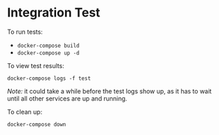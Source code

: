 # Integration Test

To run tests:

* `docker-compose build`
* `docker-compose up -d`

To view test results:

`docker-compose logs -f test`

*Note:* it could take a while before the test logs show up, as it has to wait until all other services are up and running.

To clean up:

`docker-compose down`
